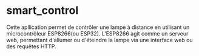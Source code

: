 # smart_control

Cette apllication permet de contrôler une lampe à distance en utilisant un microcontrôleur ESP8266(ou ESP32). 
L'ESP8266 agit comme un serveur web, permettant d'allumer ou d'éteindre la lampe via une interface web 
ou des requêtes HTTP.